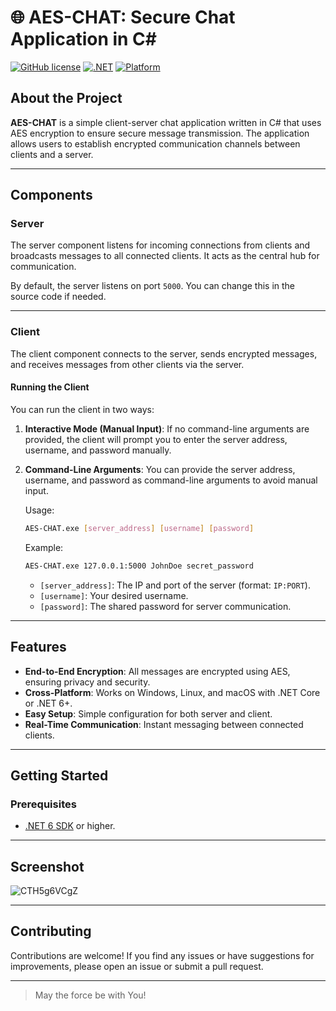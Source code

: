 # 🌐 AES-CHAT: Secure Chat Application in C#

[![GitHub license](https://img.shields.io/badge/license-MIT-blue.svg)](https://github.com/yourusername/AES-CHAT/blob/main/LICENSE)
[![.NET](https://img.shields.io/badge/.NET-Core-brightgreen.svg)](https://dotnet.microsoft.com/)
[![Platform](https://img.shields.io/badge/platform-Windows%20%7C%20Linux%20%7C%20macOS-lightgrey.svg)](https://github.com/yourusername/AES-CHAT)

## About the Project

**AES-CHAT** is a simple client-server chat application written in C# that uses AES encryption to ensure secure message transmission. The application allows users to establish encrypted communication channels between clients and a server.

---

## Components

### Server

The server component listens for incoming connections from clients and broadcasts messages to all connected clients. It acts as the central hub for communication.

By default, the server listens on port `5000`. You can change this in the source code if needed.

---

### Client

The client component connects to the server, sends encrypted messages, and receives messages from other clients via the server.

#### Running the Client

You can run the client in two ways:

1. **Interactive Mode (Manual Input)**:
   If no command-line arguments are provided, the client will prompt you to enter the server address, username, and password manually.

2. **Command-Line Arguments**:
   You can provide the server address, username, and password as command-line arguments to avoid manual input.

   Usage:
   ```bash
   AES-CHAT.exe [server_address] [username] [password]
   ```

   Example:
   ```bash
   AES-CHAT.exe 127.0.0.1:5000 JohnDoe secret_password
   ```

   - `[server_address]`: The IP and port of the server (format: `IP:PORT`).
   - `[username]`: Your desired username.
   - `[password]`: The shared password for server communication.

---

## Features

- **End-to-End Encryption**: All messages are encrypted using AES, ensuring privacy and security.
- **Cross-Platform**: Works on Windows, Linux, and macOS with .NET Core or .NET 6+.
- **Easy Setup**: Simple configuration for both server and client.
- **Real-Time Communication**: Instant messaging between connected clients.

---

## Getting Started

### Prerequisites

- [.NET 6 SDK](https://dotnet.microsoft.com/download) or higher.

---

## Screenshot

![CTH5g6VCgZ](https://github.com/user-attachments/assets/ea843361-8dbb-466b-a719-faa21b861894)


---

## Contributing

Contributions are welcome! If you find any issues or have suggestions for improvements, please open an issue or submit a pull request.


---

> May the force be with You!
